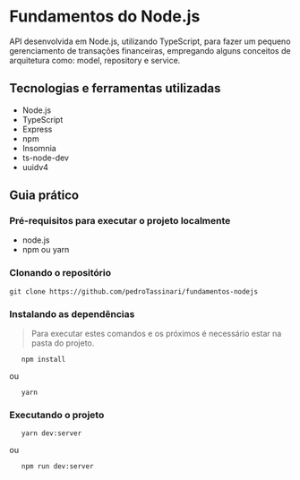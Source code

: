 # Fundamentos do Node.js
API desenvolvida em Node.js, utilizando TypeScript, para fazer um pequeno gerenciamento de transações financeiras, empregando alguns conceitos de arquitetura como: model, repository e service.

## Tecnologias e ferramentas utilizadas
- Node.js
- TypeScript
- Express
- npm
- Insomnia
- ts-node-dev
- uuidv4

## Guia prático

### Pré-requisitos para executar o projeto localmente
- node.js
- npm ou yarn

### Clonando o repositório
```git clone https://github.com/pedroTassinari/fundamentos-nodejs```

### Instalando as dependências
>Para executar estes comandos e os próximos é necessário estar na pasta do projeto.

```    npm install   ```

   ou
       
```    yarn    ```

### Executando o projeto
```    yarn dev:server    ```

 ou

```    npm run dev:server    ```
